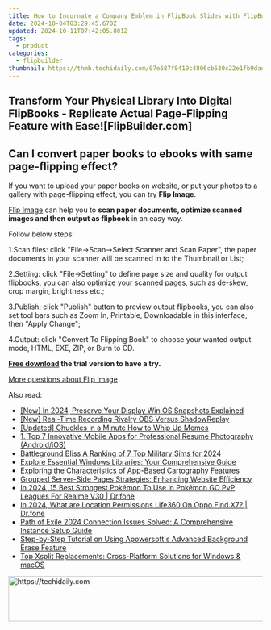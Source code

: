 ```yaml
---
title: How to Incornate a Company Emblem in FlipBook Slides with FlipBuilder Techniques
date: 2024-10-04T03:29:45.670Z
updated: 2024-10-11T07:42:05.801Z
tags:
  - product
categories:
  - flipbuilder
thumbnail: https://thmb.techidaily.com/07e687f8419c4806cb630c22e1fb9dad31142326727645ceb99c557de0c60728.jpg
---
```


## Transform Your Physical Library Into Digital FlipBooks - Replicate Actual Page-Flipping Feature with Ease![FlipBuilder.com]

## Can I convert paper books to ebooks with same page-flipping effect?

If you want to upload your paper books on website, or put your photos to a gallery with page-flipping effect, you can try **Flip Image**. 

[Flip Image](https://tools.techidaily.com/flipbuilder/products/) can help you to **scan paper documents, optimize scanned images and then output as flipbook** in an easy way.

Follow below steps:

1.Scan files: click "File->Scan->Select Scanner and Scan Paper", the paper documents in your scanner will be scanned in to the Thumbnail or List;

2.Setting: click "File->Setting" to define page size and quality for output flipbooks, you can also optimize your scanned pages, such as de-skew, crop margin, brightness etc.;

3.Publish: click "Publish" button to preview output flipbooks, you can also set tool bars such as Zoom In, Printable, Downloadable in this interface, then "Apply Change";

4.Output: click "Convert To Flipping Book" to choose your wanted output mode, HTML, EXE, ZIP, or Burn to CD.

**[Free download](https://tools.techidaily.com/flipbuilder/products/) the trial version to have a try.** 

[More questions about Flip Image](https://tools.techidaily.com/flipbuilder/products/)

<ins class="adsbygoogle"
     style="display:block"
     data-ad-format="autorelaxed"
     data-ad-client="ca-pub-7571918770474297"
     data-ad-slot="1223367746"></ins>

<ins class="adsbygoogle"
     style="display:block"
     data-ad-client="ca-pub-7571918770474297"
     data-ad-slot="8358498916"
     data-ad-format="auto"
     data-full-width-responsive="true"></ins>

<span class="atpl-alsoreadstyle">Also read:</span>
<div><ul>
<li><a href="https://screen-mirroring-recording.techidaily.com/new-in-2024-preserve-your-display-win-os-snapshots-explained/"><u>[New] In 2024, Preserve Your Display Win OS Snapshots Explained</u></a></li>
<li><a href="https://screen-activity-recording.techidaily.com/new-real-time-recording-rivalry-obs-versus-shadowreplay/"><u>[New] Real-Time Recording Rivalry OBS Versus ShadowReplay</u></a></li>
<li><a href="https://extra-lessons.techidaily.com/updated-chuckles-in-a-minute-how-to-whip-up-memes/"><u>[Updated] Chuckles in a Minute How to Whip Up Memes</u></a></li>
<li><a href="https://fox-ssl.techidaily.com/1-top-7-innovative-mobile-apps-for-professional-resume-photography-androidios/"><u>1. Top 7 Innovative Mobile Apps for Professional Resume Photography (Android/iOS)</u></a></li>
<li><a href="https://desktop-recording.techidaily.com/battleground-bliss-a-ranking-of-7-top-military-sims-for-2024/"><u>Battleground Bliss A Ranking of 7 Top Military Sims for 2024</u></a></li>
<li><a href="https://fox-ssl.techidaily.com/explore-essential-windows-libraries-your-comprehensive-guide/"><u>Explore Essential Windows Libraries: Your Comprehensive Guide</u></a></li>
<li><a href="https://fox-ssl.techidaily.com/exploring-the-characteristics-of-app-based-cartography-features/"><u>Exploring the Characteristics of App-Based Cartography Features</u></a></li>
<li><a href="https://fox-ssl.techidaily.com/grouped-server-side-pages-strategies-enhancing-website-efficiency/"><u>Grouped Server-Side Pages Strategies: Enhancing Website Efficiency</u></a></li>
<li><a href="https://pokemon-go-android.techidaily.com/in-2024-15-best-strongest-pokemon-to-use-in-pokemon-go-pvp-leagues-for-realme-v30-drfone-by-drfone-virtual-android/"><u>In 2024, 15 Best Strongest Pokémon To Use in Pokémon GO PvP Leagues For Realme V30 | Dr.fone</u></a></li>
<li><a href="https://phone-solutions.techidaily.com/in-2024-what-are-location-permissions-life360-on-oppo-find-x7-drfone-by-drfone-virtual-android/"><u>In 2024, What are Location Permissions Life360 On Oppo Find X7? | Dr.fone</u></a></li>
<li><a href="https://win-blog.techidaily.com/path-of-exile-2024-connection-issues-solved-a-comprehensive-instance-setup-guide/"><u>Path of Exile 2024 Connection Issues Solved: A Comprehensive Instance Setup Guide</u></a></li>
<li><a href="https://fox-ssl.techidaily.com/step-by-step-tutorial-on-using-apowersofts-advanced-background-erase-feature/"><u>Step-by-Step Tutorial on Using Apowersoft's Advanced Background Erase Feature</u></a></li>
<li><a href="https://fox-ssl.techidaily.com/top-xsplit-replacements-cross-platform-solutions-for-windows-and-macos/"><u>Top Xsplit Replacements: Cross-Platform Solutions for Windows & macOS</u></a></li>
</ul></div>

<!-- affiliate ads begin -->
<a href="https://aligracehair.sjv.io/c/5597632/2080333/19272" target="_top" id="2080333">
  <img src="//a.impactradius-go.com/display-ad/19272-2080333" border="0" alt="https://techidaily.com" width="728" height="90"/>
</a>
<img height="0" width="0" src="https://aligracehair.sjv.io/i/5597632/2080333/19272" style="position:absolute;visibility:hidden;" border="0" />
<!-- affiliate ads end -->

